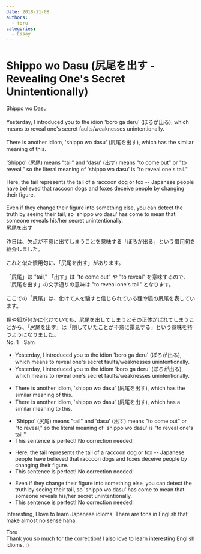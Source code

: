 ```yaml
---
date: 2018-11-08
authors:
  - toru
categories:
  - Essay
---
```


<h1 id="subject_show">Shippo wo Dasu (尻尾を出す - Revealing One's Secret Unintentionally)</h1>
<div class="date" hidden>Nov 8, 2018 17:16</div>
<div id="post"><div id="body_show_ori">
Shippo wo Dasu<br/><br/>Yesterday, I introduced you to the idion 'boro ga deru' (ぼろが出る), which means to reveal one's secret faults/weaknesses unintentionally.<br/><br/>There is another idiom, 'shippo wo dasu' (尻尾を出す), which has the similar meaning of this.<br/><br/>'Shippo' (尻尾) means "tail" and 'dasu' (出す) means "to come out" or "to reveal," so the literal meaning of 'shippo wo dasu' is "to reveal one's tail."<br/><br/>Here, the tail represents the tail of a raccoon dog or fox -- Japanese people have believed that raccoon dogs and foxes deceive people by changing their figure.<br/><br/>Even if they change their figure into something else, you can detect the truth by seeing their tail, so 'shippo wo dasu' has come to mean that someone reveals his/her secret unintentionally.
</div></div>

<!-- more -->

<div id="post_ja"><div id="body_show_mo">
尻尾を出す<br/><br/>昨日は、欠点が不意に出てしまうことを意味する「ぼろが出る」という慣用句を紹介しました。<br/><br/>これと似た慣用句に、「尻尾を出す」があります。<br/><br/>「尻尾」は "tail," 「出す」は "to come out" や "to reveal" を意味するので、「尻尾を出す」の文字通りの意味は "to reveal one's tail" となります。<br/><br/>ここでの「尻尾」は、化けて人を騙すと信じられている狸や狐の尻尾を表しています。<br/><br/>狸や狐が何かに化けていても、尻尾を出してしまうとその正体がばれてしまうことから、「尻尾を出す」は「隠していたことが不意に露見する」という意味を持つようになりました。
</div></div>
<div id="block"><div class="first_name"> No. 1　<span class="just_name">Sam</span></div><div id="block2">
<ul class="correction_field">
<li class="incorrect">Yesterday, I introduced you to the idion 'boro ga deru' (ぼろが出る), which means to reveal one's secret faults/weaknesses unintentionally.</li>
<li class="corrected correct">
Yesterday, I introduced you to the idio<span class="f_red">m</span> 'boro ga deru' (ぼろが出る), which means to reveal one's secret faults/weaknesses unintentionally.
</li>
</ul>
<ul class="correction_field">
<li class="incorrect">There is another idiom, 'shippo wo dasu' (尻尾を出す), which has the similar meaning of this.</li>
<li class="corrected correct">
There is another idiom, 'shippo wo dasu' (尻尾を出す), which has <span class="f_red">a</span> similar meaning <span class="f_red">to</span> this.
</li>
</ul>
<ul class="correction_field">
<li class="incorrect">'Shippo' (尻尾) means "tail" and 'dasu' (出す) means "to come out" or "to reveal," so the literal meaning of 'shippo wo dasu' is "to reveal one's tail."</li>
<li class="corrected perfect">This sentence is perfect! No correction needed!</li>
</ul>
<ul class="correction_field">
<li class="incorrect">Here, the tail represents the tail of a raccoon dog or fox -- Japanese people have believed that raccoon dogs and foxes deceive people by changing their figure.</li>
<li class="corrected perfect">This sentence is perfect! No correction needed!</li>
</ul>
<ul class="correction_field">
<li class="incorrect">Even if they change their figure into something else, you can detect the truth by seeing their tail, so 'shippo wo dasu' has come to mean that someone reveals his/her secret unintentionally.</li>
<li class="corrected perfect">This sentence is perfect! No correction needed!</li>
</ul>
<p class="comment_small">
 Interesting, I love to learn Japanese idioms. There are tons in English that make almost no sense haha.
</p>

</div><div class="name"><span class="just_name">Toru</span><br>
Thank you so much for the correction! I also love to learn interesting English idioms. :)
</div>
</div>
